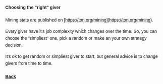 <style type="text/css" rel="stylesheet">
body {
  font:14px/22px Helvetica, Arial, sans-serif;
}
</style>

#### Choosing the "right" giver

Mining stats are published on [https://ton.org/mining](https://ton.org/mining).

Every giver have it's job complexity which changes over the time. So, you can choose the "simpliest" one, pick a random or make an your own strategy decision.

It's ok to get random or simpliest giver to start, but general advice is to change givers from time to time.


#### [Back](./../index.md)